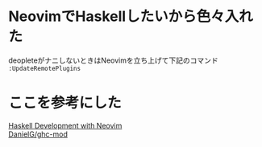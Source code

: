 # NeovimでHaskellしたいから色々入れた

deopleteがナニしないときはNeovimを立ち上げて下記のコマンド  
`:UpdateRemotePlugins`

# ここを参考にした
[Haskell Development with Neovim](https://blog.jez.io/haskell-development-with-neovim/)  
[DanielG/ghc-mod](https://github.com/DanielG/ghc-mod/issues/900)

